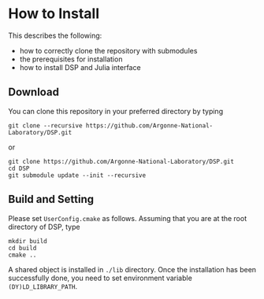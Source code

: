 # How to Install

This describes the following:

* how to correctly clone the repository with submodules
* the prerequisites for installation
* how to install DSP and Julia interface

## Download

You can clone this repository in your preferred directory by typing

```shell
git clone --recursive https://github.com/Argonne-National-Laboratory/DSP.git
```

or

```shell
git clone https://github.com/Argonne-National-Laboratory/DSP.git
cd DSP
git submodule update --init --recursive
```

## Build and Setting

Please set `UserConfig.cmake` as follows.
Assuming that you are at the root directory of DSP, type

```shell
mkdir build
cd build
cmake ..
```

A shared object is installed in ``./lib`` directory. 
Once the installation has been successfully done, you need to set environment variable ``(DY)LD_LIBRARY_PATH``.
